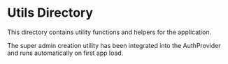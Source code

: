 # Utils Directory

This directory contains utility functions and helpers for the application.

The super admin creation utility has been integrated into the AuthProvider and runs automatically on first app load.